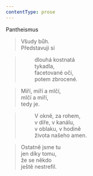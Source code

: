 ```yaml
---
contentType: prose
---
```


Pantheismus

> Všudy bůh.  
> Představuji si

>          dlouhá kostnatá  
>          tykadla,  
>          facetované oči,  
>          potem zbrocené.

> Míří, míří a mlčí,  
> mlčí a míří,  
> tedy je.

>          V okně, za rohem,  
>          v díře, v kanálu,  
>          v oblaku, v hodině  
>          života našeho amen.

> Ostatně jsme tu  
> jen díky tomu,  
> že se někdo  
> ještě nestrefil.
